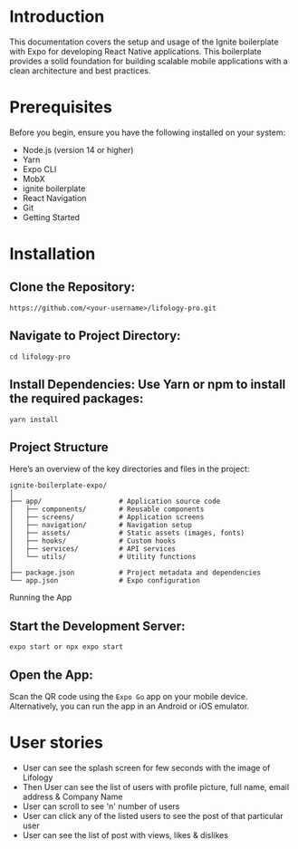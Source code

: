 # Introduction

This documentation covers the setup and usage of the Ignite boilerplate with Expo for developing React Native applications. This boilerplate provides a solid foundation for building scalable mobile applications with a clean architecture and best practices.

# Prerequisites

Before you begin, ensure you have the following installed on your system:

- Node.js (version 14 or higher)
- Yarn
- Expo CLI
- MobX
- ignite boilerplate
- React Navigation
- Git
- Getting Started

# Installation
## Clone the Repository:
```
https://github.com/<your-username>/lifology-pro.git
```
## Navigate to Project Directory:
```
cd lifology-pro
```
## Install Dependencies: Use Yarn or npm to install the required packages:
```
yarn install
```
## Project Structure
Here’s an overview of the key directories and files in the project:

    ignite-boilerplate-expo/
    │
    ├── app/                   # Application source code
    │   ├── components/        # Reusable components
    │   ├── screens/           # Application screens
    │   ├── navigation/        # Navigation setup
    │   ├── assets/            # Static assets (images, fonts)
    │   ├── hooks/             # Custom hooks
    │   ├── services/          # API services
    │   └── utils/             # Utility functions
    │
    ├── package.json           # Project metadata and dependencies
    └── app.json               # Expo configuration
Running the App

## Start the Development Server:
```
expo start or npx expo start
```
## Open the App:
Scan the QR code using the `Expo Go` app on your mobile device.
Alternatively, you can run the app in an Android or iOS emulator.

# User stories
* User can see the splash screen for few seconds with the image of Lifology
* Then User can see the list of users with profile picture, full name, email address & Company Name
* User can scroll to see 'n' number of users
* User can click any of the listed users to see the post of that particular user
* User can see the list of post with views, likes & dislikes


